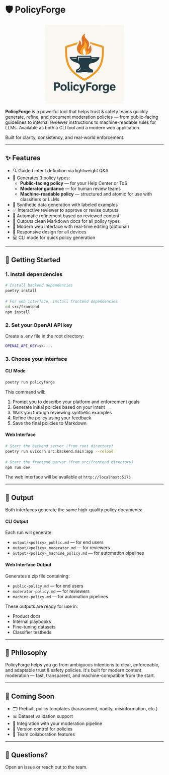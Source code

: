 # 🛡️ PolicyForge
<p align="center">
  <img src="assets/logo.png" alt="PolicyForge Logo" width="250"/>
</p>

**PolicyForge** is a powerful tool that helps trust & safety teams quickly generate, refine, and document moderation policies — from public-facing guidelines to internal reviewer instructions to machine-readable rules for LLMs. Available as both a CLI tool and a modern web application.

Built for clarity, consistency, and real-world enforcement.

---

## ✨ Features

- 🔍 Guided intent definition via lightweight Q&A
- 📝 Generates 3 policy types:
  - **Public-facing policy** — for your Help Center or ToS
  - **Moderator guidance** — for human review teams
  - **Machine-readable policy** — structured and atomic for use with classifiers or LLMs
- 🧪 Synthetic data generation with labeled examples
- ✅ Interactive reviewer to approve or revise outputs
- 🔁 Automatic refinement based on reviewed content
- 📄 Outputs clean Markdown docs for all policy types
- 🎨 Modern web interface with real-time editing (optional)
- 📱 Responsive design for all devices
- 💻 CLI mode for quick policy generation

---

## 🚀 Getting Started

### 1. Install dependencies

```bash
# Install backend dependencies
poetry install

# For web interface, install frontend dependencies
cd src/frontend
npm install
```

### 2. Set your OpenAI API key
Create a .env file in the root directory:
```bash
OPENAI_API_KEY=sk-...
```

### 3. Choose your interface

#### CLI Mode
```bash
poetry run policyforge
```
This command will:
1. Prompt you to describe your platform and enforcement goals
2. Generate initial policies based on your intent
3. Walk you through reviewing synthetic examples
4. Refine the policy using your feedback
5. Save the final policies to Markdown

#### Web Interface
```bash
# Start the backend server (from root directory)
poetry run uvicorn src.backend.main:app --reload

# Start the frontend server (from src/frontend directory)
npm run dev
```
The web interface will be available at `http://localhost:5173`

---

## 📁 Output
Both interfaces generate the same high-quality policy documents:

#### CLI Output
Each run will generate:
* `output/<policy>_public.md` — for end users
* `output/<policy>_moderator.md` — for reviewers
* `output/<policy>_machine_policy.md` — for automation pipelines

#### Web Interface Output
Generates a zip file containing:
* `public-policy.md` — for end users
* `moderator-policy.md` — for reviewers
* `machine-policy.md` — for automation pipelines

These outputs are ready for use in:
* Product docs
* Internal playbooks
* Fine-tuning datasets
* Classifier testbeds

---

## 🧠 Philosophy
PolicyForge helps you go from ambiguous intentions to clear, enforceable, and adaptable trust & safety policies. It's built for modern content moderation — fast, transparent, and machine-compatible from the start.

---

## 👀 Coming Soon
* 🗂️ Prebuilt policy templates (harassment, nudity, misinformation, etc.)
* 📊 Dataset validation support
* 🧪 Integration with your moderation pipeline
* 🔄 Version control for policies
* 👥 Team collaboration features

---

## 💬 Questions?
Open an issue or reach out to the team. 